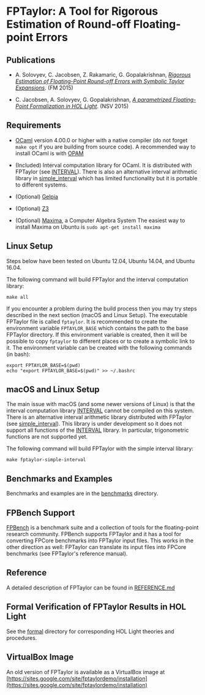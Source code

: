 FPTaylor: A Tool for Rigorous Estimation of Round-off Floating-point Errors
===========================================================================

Publications
------------

- A. Solovyev, C. Jacobsen, Z. Rakamaric, G. Gopalakrishnan,
[*Rigorous Estimation of Floating-Point Round-off Errors with Symbolic Taylor Expansions*](http://soarlab.org/2015/04/fm2015-sjrg/). (FM 2015)

- C. Jacobsen, A. Solovyev, G. Gopalakrishnan,
[*A parametrized Floating-Point Formalization in HOL Light*](http://www.cs.utah.edu/fv/papers/nsv15-fp-hol-light.pdf). (NSV 2015)

Requirements
-------------

- [OCaml](http://ocaml.org/) version 4.00.0 or higher with a native compiler (do
  not forget `make opt` if you are building from source code). 
  A recommended way to install OCaml is with [OPAM](https://opam.ocaml.org/doc/Install.html)

- (Included) Interval computation library for OCaml. It is distributed with
  FPTaylor (see [INTERVAL](INTERVAL)). There is also an alternative
  interval arithmetic library in [simple_interval](simple_interval)
  which has limited functionality but it is portable to different
  systems.

- (Optional) [Gelpia](https://github.com/keram88/gelpia)

- (Optional) [Z3](https://github.com/Z3Prover/z3)

- (Optional) [Maxima](http://maxima.sourceforge.net), a Computer Algebra System
  The easiest way to install Maxima on Ubuntu is `sudo apt-get install maxima`

Linux Setup
-----------

Steps below have been tested on Ubuntu 12.04, Ubuntu 14.04, and Ubuntu 16.04.

The following command will build FPTaylor and the interval computation library:

    make all

If you encounter a problem during the build process then you may try
steps described in the next section (macOS and Linux Setup).  The
executable FPTaylor file is called `fptaylor`. It is recommended to
create the environment variable `FPTAYLOR_BASE` which contains the
path to the base FPTaylor directory.  If this environment variable is
created, then it will be possible to copy `fptaylor` to different
places or to create a symbolic link to it. The environment variable
can be created with the following commands (in bash):

    export FPTAYLOR_BASE=$(pwd)
    echo "export FPTAYLOR_BASE=$(pwd)" >> ~/.bashrc
	
macOS and Linux Setup
---------------------

The main issue with macOS (and some newer versions of Linux) is that
the interval computation library [INTERVAL](INTERVAL) cannot be
compiled on this system. There is an alternative interval arithmetic
library distributed with FPTaylor (see [simple_interval](simple_interval)).
This library is under development so it does not support all functions
of the [INTERVAL](INTERVAL) library. In particular, trigonometric
functions are not supported yet.

The following command will build FPTaylor with the simple interval
library:

    make fptaylor-simple-interval
	
Benchmarks and Examples
-----------------------

Benchmarks and examples are in the [benchmarks](benchmarks) directory.

FPBench Support
---------------

[FPBench](http://fpbench.org/) is a benchmark suite and a collection of tools for
the floating-point research community. FPBench supports FPTaylor and it has a tool
for converting FPCore benchmarks into FPTaylor input files. This works in the other 
direction as well: FPTaylor can translate its input files into FPCore benchmarks 
(see FPTaylor's reference manual).

Reference
---------

A detailed description of FPTaylor can be found in
[REFERENCE.md](REFERENCE.md)

Formal Verification of FPTaylor Results in HOL Light
----------------------------------------------------

See the [formal](formal) directory for corresponding HOL Light
theories and procedures.

VirtualBox Image
----------------

An old version of FPTaylor is available as a VirtualBox image at
[https://sites.google.com/site/fptaylordemo/installation](https://sites.google.com/site/fptaylordemo/installation)
